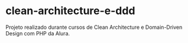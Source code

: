 # clean-architecture-e-ddd
Projeto realizado durante cursos de Clean Architecture e Domain-Driven Design com PHP da Alura.
